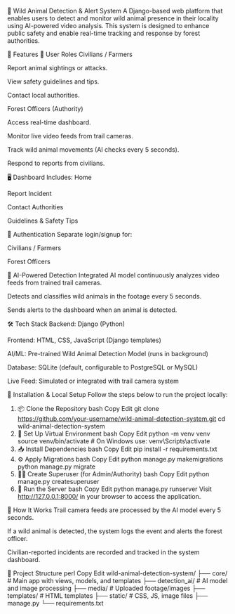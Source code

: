 🐾 Wild Animal Detection & Alert System
A Django-based web platform that enables users to detect and monitor wild animal presence in their locality using AI-powered video analysis. This system is designed to enhance public safety and enable real-time tracking and response by forest authorities.

🌟 Features
👤 User Roles
Civilians / Farmers

Report animal sightings or attacks.

View safety guidelines and tips.

Contact local authorities.

Forest Officers (Authority)

Access real-time dashboard.

Monitor live video feeds from trail cameras.

Track wild animal movements (AI checks every 5 seconds).

Respond to reports from civilians.

🖥️ Dashboard Includes:
Home

Report Incident

Contact Authorities

Guidelines & Safety Tips

🔐 Authentication
Separate login/signup for:

Civilians / Farmers

Forest Officers

🧠 AI-Powered Detection
Integrated AI model continuously analyzes video feeds from trained trail cameras.

Detects and classifies wild animals in the footage every 5 seconds.

Sends alerts to the dashboard when an animal is detected.

🛠️ Tech Stack
Backend: Django (Python)

Frontend: HTML, CSS, JavaScript (Django templates)

AI/ML: Pre-trained Wild Animal Detection Model (runs in background)

Database: SQLite (default, configurable to PostgreSQL or MySQL)

Live Feed: Simulated or integrated with trail camera system

🧪 Installation & Local Setup
Follow the steps below to run the project locally:

1. 📦 Clone the Repository
bash
Copy
Edit
git clone https://github.com/your-username/wild-animal-detection-system.git
cd wild-animal-detection-system
2. 🐍 Set Up Virtual Environment
bash
Copy
Edit
python -m venv venv
source venv/bin/activate  # On Windows use: venv\Scripts\activate
3. 📥 Install Dependencies
bash
Copy
Edit
pip install -r requirements.txt
4. ⚙️ Apply Migrations
bash
Copy
Edit
python manage.py makemigrations
python manage.py migrate
5. 🧑‍💼 Create Superuser (for Admin/Authority)
bash
Copy
Edit
python manage.py createsuperuser
6. 🚀 Run the Server
bash
Copy
Edit
python manage.py runserver
Visit http://127.0.0.1:8000/ in your browser to access the application.

📸 How It Works
Trail camera feeds are processed by the AI model every 5 seconds.

If a wild animal is detected, the system logs the event and alerts the forest officer.

Civilian-reported incidents are recorded and tracked in the system dashboard.

📂 Project Structure
perl
Copy
Edit
wild-animal-detection-system/
├── core/                # Main app with views, models, and templates
├── detection_ai/        # AI model and image processing
├── media/               # Uploaded footage/images
├── templates/           # HTML templates
├── static/              # CSS, JS, image files
├── manage.py
└── requirements.txt
